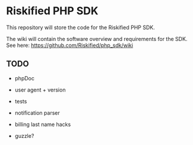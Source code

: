 Riskified PHP SDK
=================

This repository will store the code for the Riskified PHP SDK.

The wiki will contain the software overview and requirements for the SDK. See here: https://github.com/Riskified/php_sdk/wiki 


TODO
----
- phpDoc

- user agent + version


- tests
- notification parser

- billing last name hacks
- guzzle?
